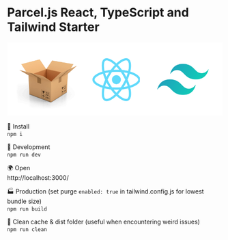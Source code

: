 # Parcel.js React, TypeScript and Tailwind Starter

![Parcel starter](parcel.png)

📜 Install  
`npm i`

🔧 Development  
`npm run dev`

🌍 Open  
http://localhost:3000/

🏭 Production (set purge `enabled: true` in tailwind.config.js for lowest bundle size)  
`npm run build`

🧹 Clean cache & dist folder (useful when encountering weird issues)  
`npm run clean`
